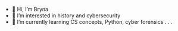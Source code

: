 - 👋 Hi, I’m Bryna
- 👀 I’m interested in history and cybersecurity
- 🌱 I’m currently learning CS concepts, Python, cyber forensics . . .

<!---
NewTechie505/NewTechie505 is a ✨ special ✨ repository because its `README.md` (this file) appears on your GitHub profile.
You can click the Preview link to take a look at your changes.
--->
